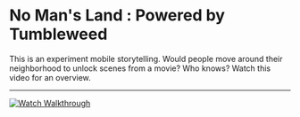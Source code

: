 # No Man's Land : Powered by Tumbleweed

This is an experiment mobile storytelling. Would people move around their neighborhood to unlock scenes from a movie? Who knows? Watch this video for an overview. 
***
[![Watch Walkthrough](http://img.youtube.com/vi/YeUt2ji_PAE/0.jpg)](http://www.youtube.com/watch?v=YeUt2ji_PAE?t=5s)
